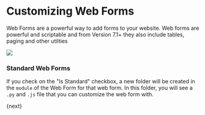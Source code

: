 # Customizing Web Forms

Web Forms are a powerful way to add forms to your website. Web forms are powerful and scriptable and from Version 7.1+ they also include tables, paging and other utilties

<img class="screenshot" src="assets/frappe/img/portals/sample-web-form.png">

### Standard Web Forms

If you check on the "Is Standard" checkbox, a new folder will be created in the `module` of the Web Form for that web form. In this folder, you will see a `.py` and `.js` file that you can customize the web form with.

{next}